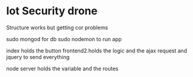 # Iot Security drone

Structure works but getting cor problems

sudo mongod for db
sudo nodemon to run app




index holds the button
frontend2.holds the logic and the ajax request and jquery to send everything

node server holds the variable and the routes
